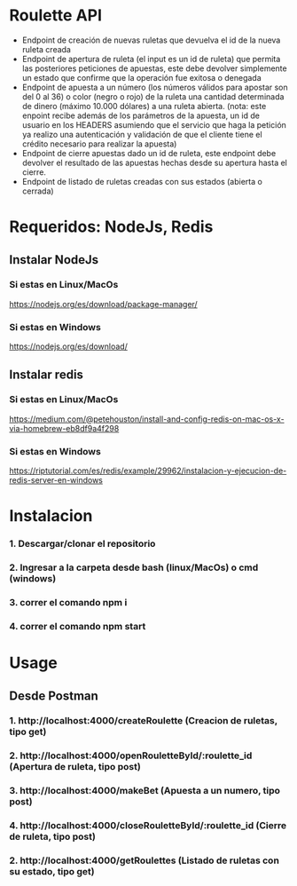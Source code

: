 # Roulette API

* Endpoint de creación de nuevas ruletas que devuelva el id de la nueva ruleta creada
* Endpoint de apertura de ruleta (el input es un id de ruleta) que permita las
  posteriores peticiones de apuestas, este debe devolver simplemente un estado que
  confirme que la operación fue exitosa o denegada
* Endpoint de apuesta a un número (los números válidos para apostar son del 0 al 36)
  o color (negro o rojo) de la ruleta una cantidad determinada de dinero (máximo
  10.000 dólares) a una ruleta abierta.
  (nota: este enpoint recibe además de los parámetros de la apuesta, un id de usuario
  en los HEADERS asumiendo que el servicio que haga la petición ya realizo una
  autenticación y validación de que el cliente tiene el crédito necesario para realizar la
  apuesta)
* Endpoint de cierre apuestas dado un id de ruleta, este endpoint debe devolver el
 resultado de las apuestas hechas desde su apertura hasta el cierre.
* Endpoint de listado de ruletas creadas con sus estados (abierta o cerrada)

# Requeridos: NodeJs, Redis
## Instalar NodeJs
### Si estas en Linux/MacOs
https://nodejs.org/es/download/package-manager/
### Si estas en Windows 
https://nodejs.org/es/download/
## Instalar redis
### Si estas en Linux/MacOs
https://medium.com/@petehouston/install-and-config-redis-on-mac-os-x-via-homebrew-eb8df9a4f298
### Si estas en Windows 
https://riptutorial.com/es/redis/example/29962/instalacion-y-ejecucion-de-redis-server-en-windows

# Instalacion
### 1. Descargar/clonar el repositorio
### 2. Ingresar a la carpeta desde bash (linux/MacOs) o cmd (windows)
### 3. correr el comando npm i
### 4. correr el comando npm start

# Usage
## Desde Postman
### 1. http://localhost:4000/createRoulette (Creacion de ruletas, tipo get)
### 2. http://localhost:4000/openRouletteById/:roulette_id (Apertura de ruleta, tipo post)
### 3. http://localhost:4000/makeBet (Apuesta a un numero, tipo post)
### 4. http://localhost:4000/closeRouletteById/:roulette_id (Cierre de ruleta, tipo post)
### 2. http://localhost:4000/getRoulettes (Listado de ruletas con su estado, tipo get)